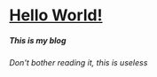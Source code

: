 <h1><u> Hello World!</u></h1>
<h5> This is my blog </h5>
<h6>Don't bother reading it, this is useless</h6>

